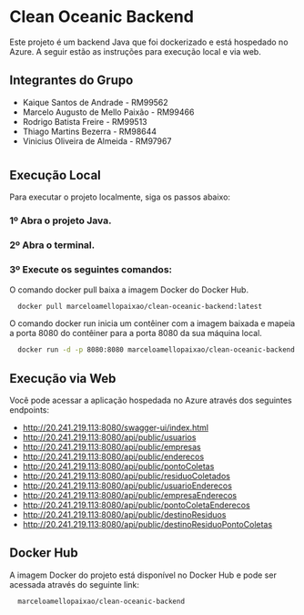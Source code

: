 # Clean Oceanic Backend

Este projeto é um backend Java que foi dockerizado e está hospedado no Azure. A seguir estão as instruções para execução local e via web.

## Integrantes do Grupo

- Kaique Santos de Andrade - RM99562
- Marcelo Augusto de Mello Paixão - RM99466
- Rodrigo Batista Freire - RM99513
- Thiago Martins Bezerra - RM98644
- Vinicius Oliveira de Almeida - RM97967
#

## Execução Local
Para executar o projeto localmente, siga os passos abaixo:

### 1º Abra o projeto Java.
### 2º Abra o terminal.
### 3º Execute os seguintes comandos:

O comando docker pull baixa a imagem Docker do Docker Hub.
```sh
  docker pull marceloamellopaixao/clean-oceanic-backend:latest
```

O comando docker run inicia um contêiner com a imagem baixada e mapeia a porta 8080 do contêiner para a porta 8080 da sua máquina local.
```sh
  docker run -d -p 8080:8080 marceloamellopaixao/clean-oceanic-backend
```

## Execução via Web
Você pode acessar a aplicação hospedada no Azure através dos seguintes endpoints:

- http://20.241.219.113:8080/swagger-ui/index.html
- http://20.241.219.113:8080/api/public/usuarios
- http://20.241.219.113:8080/api/public/empresas
- http://20.241.219.113:8080/api/public/enderecos
- http://20.241.219.113:8080/api/public/pontoColetas
- http://20.241.219.113:8080/api/public/residuoColetados
- http://20.241.219.113:8080/api/public/usuarioEnderecos
- http://20.241.219.113:8080/api/public/empresaEnderecos
- http://20.241.219.113:8080/api/public/pontoColetaEnderecos
- http://20.241.219.113:8080/api/public/destinoResiduos
- http://20.241.219.113:8080/api/public/destinoResiduoPontoColetas

## Docker Hub
A imagem Docker do projeto está disponível no Docker Hub e pode ser acessada através do seguinte link:
```sh
  marceloamellopaixao/clean-oceanic-backend
```
